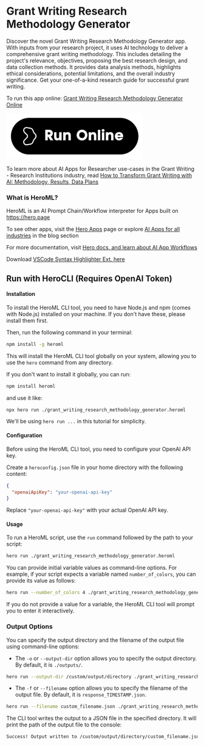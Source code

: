# Grant Writing Research Methodology Generator

Discover the novel Grant Writing Research Methodology Generator app. With inputs from your research project, it uses AI technology to deliver a comprehensive grant writing methodology. This includes detailing the project's relevance, objectives, proposing the best research design, and data collection methods. It provides data analysis methods, highlights ethical considerations, potential limitations, and the overall industry significance. Get your one-of-a-kind research guide for successful grant writing.

To run this app online: [Grant Writing Research Methodology Generator Online](https://hero.page/app/grant-writing-research-methodology-generator-comprehensive-grant-writing-methodology-generator/lWZjbm43Exey7yVpKct4)

[![Run Grant Writing Research Methodology Generator Online](/assets/run.svg)](https://hero.page/app/grant-writing-research-methodology-generator-comprehensive-grant-writing-methodology-generator/lWZjbm43Exey7yVpKct4)

To learn more about AI Apps for Researcher use-cases in the Grant Writing - Research Institutions industry, read [How to Transform Grant Writing with AI: Methodology, Results, Data Plans](https://hero.page/blog/ai/grant-writing-research-institutions/how-to-transform-grant-writing-with-ai:-methodology-results-data-plans/170930)

### What is HeroML?
HeroML is an AI Prompt Chain/Workflow interpreter for Apps built on https://hero.page 

To see other apps, visit the [Hero Apps](https://hero.page/apps) page or explore [AI Apps for all industries](https://hero.page/blog) in the blog section

For more documentation, visit [Hero docs, and learn about AI App Workflows](https://hero.page/tutorials/introduction-to-heroml)

Download [VSCode Syntax Highlighter Ext. here](https://marketplace.visualstudio.com/items?itemName=hero-page.heroml)

## Run with HeroCLI (Requires OpenAI Token)

#### Installation

To install the HeroML CLI tool, you need to have Node.js and npm (comes with Node.js) installed on your machine. If you don't have these, please install them first. 

Then, run the following command in your terminal:

```bash
npm install -g heroml
```

This will install the HeroML CLI tool globally on your system, allowing you to use the `hero` command from any directory.

If you don't want to install it globally, you can run:

```bash
npm install heroml
```

and use it like:

```bash
npx hero run ./grant_writing_research_methodology_generator.heroml
```

We'll be using `hero run ...` in this tutorial for simplicity.

#### Configuration

Before using the HeroML CLI tool, you need to configure your OpenAI API key. 

Create a `heroconfig.json` file in your home directory with the following content:

```json
{
  "openaiApiKey": "your-openai-api-key"
}
```

Replace `"your-openai-api-key"` with your actual OpenAI API key.

#### Usage

To run a HeroML script, use the `run` command followed by the path to your script:

```bash
hero run ./grant_writing_research_methodology_generator.heroml
```

You can provide initial variable values as command-line options. For example, if your script expects a variable named `number_of_colors`, you can provide its value as follows:

```bash
hero run --number_of_colors 4 ./grant_writing_research_methodology_generator.heroml
```

If you do not provide a value for a variable, the HeroML CLI tool will prompt you to enter it interactively.

### Output Options

You can specify the output directory and the filename of the output file using command-line options:

- The `-o` or `--output-dir` option allows you to specify the output directory. By default, it is `./outputs/`.

```bash
hero run --output-dir /custom/output/directory ./grant_writing_research_methodology_generator.heroml
```

- The `-f` or `--filename` option allows you to specify the filename of the output file. By default, it is `response_TIMESTAMP.json`.

```bash
hero run --filename custom_filename.json ./grant_writing_research_methodology_generator.heroml
```

The CLI tool writes the output to a JSON file in the specified directory. It will print the path of the output file to the console:

```bash
Success! Output written to /custom/output/directory/custom_filename.json
```

